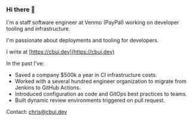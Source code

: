 ### Hi there 👋

I'm a staff software engineer at Venmo (PayPal) working on developer tooling and infrastructure.

I'm passionate about deployments and tooling for developers.

I write at [https://cbui.dev](https://cbui.dev)

In the past I've:

- Saved a company $500k a year in CI infrastructure costs.
- Worked with a several hundred engineer organization to migrate from Jenkins to GitHub Actions.
- Introduced configuration as code and GitOps best practices to teams.
- Built dynamic review environments triggered on pull request.

Contact: chris@cbui.dev

<!--
**cbui/cbui** is a ✨ _special_ ✨ repository because its `README.md` (this file) appears on your GitHub profile.

Here are some ideas to get you started:

- 🔭 I’m currently working on ...
- 🌱 I’m currently learning ...
- 👯 I’m looking to collaborate on ...
- 🤔 I’m looking for help with ...
- 💬 Ask me about ...
- 📫 How to reach me: ...
- 😄 Pronouns: ...
- ⚡ Fun fact: ...
-->
